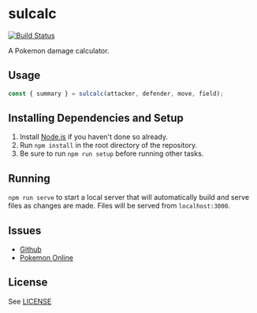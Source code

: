 # sulcalc

[![Build Status](https://travis-ci.org/sulcata/sulcalc.svg?branch=master)](https://travis-ci.org/sulcata/sulcalc)

A Pokemon damage calculator.

## Usage

```js
const { summary } = sulcalc(attacker, defender, move, field);
```

## Installing Dependencies and Setup

1.  Install [Node.js][] if you haven't done so already.
2.  Run `npm install` in the root directory of the repository.
3.  Be sure to run `npm run setup` before running other tasks.

## Running

`npm run serve` to start a local server that will automatically build and
serve files as changes are made. Files will be served from `localhost:3000`.

## Issues

* [Github][]
* [Pokemon Online][]

## License

See [LICENSE][]

[node.js]: https://nodejs.org/ "Node.js"
[github]: https://github.com/sulcata/sulcalc/issues "Github Issue Tracker"
[pokemon online]: http://pokemon-online.eu/threads/27643/ "Pokemon Online Bugs Thread"
[license]: LICENSE "MIT License"
